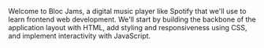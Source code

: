 
Welcome to Bloc Jams, a digital music player like Spotify that we'll use to learn frontend web development. We'll start by building the backbone of the application layout with HTML, add styling and responsiveness using CSS, and implement interactivity with JavaScript.